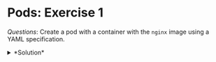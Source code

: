 # Pods: Exercise 1

*Questions*: Create a pod with a container with the `nginx` image using a YAML specification.

<details>
<summary>*Solution*</summary>
Open an editor (`vim` in my case): `vim nginx.yaml`.
Create a specification like:

```
apiVersion: v1
kind: Pod
metadata:
  name: nginx
  labels:
    type: nginx

spec:
  containers:
    - name: nginx-controller
      image: nginx
```

</details>